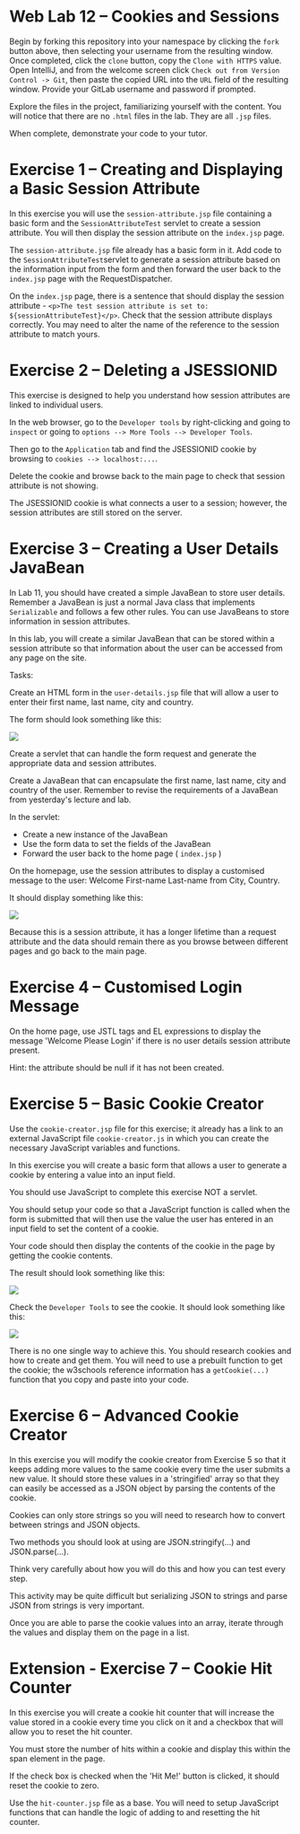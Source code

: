 Web Lab 12 &ndash; Cookies and Sessions
==========

Begin by forking this repository into your namespace by clicking the ```fork``` button above, then selecting your username from the resulting window. 
Once completed, click the ```clone``` button, copy the ```Clone with HTTPS``` value. Open IntelliJ, and from the welcome screen 
click ```Check out from Version Control -> Git```, then paste the copied URL into the ```URL``` field of the resulting window. 
Provide your GitLab username and password if prompted.

Explore the files in the project, familiarizing yourself with the content. You will notice that there are no `.html` files in the lab.
They are all `.jsp` files.

When complete, demonstrate your code to your tutor.

Exercise 1 &ndash; Creating and Displaying a Basic Session Attribute
============

In this exercise you will use the `session-attribute.jsp` file containing a basic form and the `SessionAttributeTest` servlet to create a session attribute.
You will then display the session attribute on the `index.jsp` page.

The `session-attribute.jsp` file already has a basic form in it. Add code to the `SessionAttributeTest`servlet to generate a session attribute based on the information input from the form
and then forward the user back to the `index.jsp` page with the RequestDispatcher. 

On the `index.jsp` page, there is a sentence that should display the session attribute - `<p>The test session attribute is set to: ${sessionAttributeTest}</p>`. Check that the 
session attribute displays correctly. You may need to alter the name of the reference to the session attribute to match yours.

Exercise 2  &ndash; Deleting a JSESSIONID
============

This exercise is designed to help you understand how session attributes are linked to individual users.

In the web browser, go to the `Developer tools` by right-clicking and going to `inspect` or going to `options --> More Tools --> Developer Tools`. 

Then go to the `Application` tab and find the JSESSIONID cookie by browsing to `cookies --> localhost:...`.

Delete the cookie and browse back to the main page to check that session attribute is not showing.

The JSESSIONID cookie is what connects a user to a session; however, the session attributes are still stored on the server. 

Exercise 3 &ndash; Creating a User Details JavaBean
=============

In Lab 11, you should have created a simple JavaBean to store user details. Remember a JavaBean is just a normal Java 
class that implements `Serializable` and follows a few other rules. You can use JavaBeans to store information in session
attributes.

In this lab, you will create a similar JavaBean that can be stored within a session attribute so that information about the user
can be accessed from any page on the site.

Tasks:

Create an HTML form in the `user-details.jsp` file that will allow a user to enter their first name, last name, city and country. 

The form should look something like this:

![](spec/user_details_form.PNG)

Create a servlet that can handle the form request and generate the appropriate data and session attributes.

Create a JavaBean that can encapsulate the first name, last name, city and country of the user. Remember to revise the requirements
of a JavaBean from yesterday's lecture and lab.

In the servlet:
+ Create a new instance of the JavaBean
+ Use the form data to set the fields of the JavaBean
+ Forward the user back to the home page ( `index.jsp` )

On the homepage, use the session attributes to display a customised message to the user: Welcome First-name Last-name from City, Country.

It should display something like this:

![](spec/java_bean_displaying.PNG)

Because this is a session attribute, it has a longer lifetime than a request attribute and the data should remain there as
you browse between different pages and go back to the main page.

Exercise 4 &ndash; Customised Login Message
=============== 

On the home page, use JSTL tags and EL expressions to display the message 'Welcome Please Login' if there is no user details
session attribute present. 

Hint: the attribute should be null if it has not been created.

Exercise 5 &ndash; Basic Cookie Creator
=============== 
Use the `cookie-creator.jsp` file for this exercise; it already has a link to an external JavaScript file `cookie-creator.js` in which
you can create the necessary JavaScript variables and functions.

In this exercise you will create a basic form that allows a user to generate a cookie by entering a value into an input field.

You should use JavaScript to complete this exercise NOT a servlet. 

You should setup your code so that a JavaScript function is called when the form is submitted that will then use the value
the user has entered in an input field to set the content of a cookie. 

Your code should then display the contents of the cookie in the page by getting the cookie contents.

The result should look something like this:

![](spec/cookie_value.PNG)

Check the `Developer Tools` to see the cookie. It should look something like this:

![](spec/cookie_in_browser.PNG)

There is no one single way to achieve this. You should research cookies and how to create and get them. You will need to use
a prebuilt function to get the cookie; the w3schools reference information has a `getCookie(...)` function that you copy and paste
into your code. 

Exercise 6 &ndash; Advanced Cookie Creator
=============== 
In this exercise you will modify the cookie creator from Exercise 5 so that it keeps adding more values
to the same cookie every time the user submits a new value. It should store these values in a 'stringified' array
so that they can easily be accessed as a JSON object by parsing the contents of the cookie. 

Cookies can only store strings so you will need to research how to convert between strings and JSON objects.

Two methods you should look at using are JSON.stringify(...) and JSON.parse(...).  

Think very carefully about how you will do this and how you can test every step.

This activity may be quite difficult but serializing JSON to strings and parse JSON from strings is very important.

Once you are able to parse the cookie values into an array, iterate through the values and display them on the page in a list.

Extension - Exercise 7 &ndash; Cookie Hit Counter
=============== 

In this exercise you will create a cookie hit counter that will increase the value stored in a cookie every time 
you click on it and a checkbox that will allow you to reset the hit counter. 

You must store the number of hits within a cookie and display this within the span element in the page.

If the check box is checked when the 'Hit Me!' button is clicked, it should reset the cookie to zero.

Use the `hit-counter.jsp` file as a base. You will need to setup JavaScript functions that can handle the logic of adding to 
and resetting the hit counter.






 

